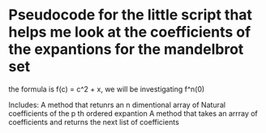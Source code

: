 # Pseudocode for the little script that helps me look at the coefficients of the expantions for the mandelbrot set

the formula is f(c) = c^2 + x, we will be investigating f^n(0) 

Includes:
A method that retunrs an n dimentional array of Natural coefficients of the p th ordered expantion
A method that takes an arrray of coefficients and returns the next list of coefficients

